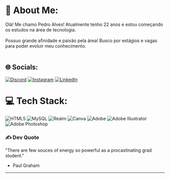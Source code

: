 # 💫 About Me:
Olá! Me chamo Pedro Alves! Atualmente tenho 22 anos e estou começando os estudos na área de tecnologia.<br><br>Possuo grande afinidade e paixão pela área! Busco por estágios e vagas para poder evoluir meu conhecimento.<br><br>
 
## 🌐 Socials:
[![Discord](https://img.shields.io/badge/Discord-%237289DA.svg?logo=discord&logoColor=white)](https://discord.gg/pedroalves8785) [![Instagram](https://img.shields.io/badge/Instagram-%23E4405F.svg?logo=Instagram&logoColor=white)](https://instagram.com/_pedro61) [![LinkedIn](https://img.shields.io/badge/LinkedIn-%230077B5.svg?logo=linkedin&logoColor=white)](https://linkedin.com/in/https://www.linkedin.com/in/pedro-alves-039004196/) 
<br>

# 💻 Tech Stack:
![HTML5](https://img.shields.io/badge/html5-%23E34F26.svg?style=flat&logo=html5&logoColor=white) ![MySQL](https://img.shields.io/badge/mysql-%2300000f.svg?style=flat&logo=mysql&logoColor=white) ![Realm](https://img.shields.io/badge/Realm-39477F?style=flat&logo=realm&logoColor=white) ![Canva](https://img.shields.io/badge/Canva-%2300C4CC.svg?style=flat&logo=Canva&logoColor=white) ![Adobe](https://img.shields.io/badge/adobe-%23FF0000.svg?style=flat&logo=adobe&logoColor=white) ![Adobe Illustrator](https://img.shields.io/badge/adobe%20illustrator-%23FF9A00.svg?style=flat&logo=adobe%20illustrator&logoColor=white) ![Adobe Photoshop](https://img.shields.io/badge/adobe%20photoshop-%2331A8FF.svg?style=flat&logo=adobe%20photoshop&logoColor=white)
<br>

### ✍️ Dev Quote
"There are few souces of energy so powerful as a procastinating grad student."
- Paul Graham

---
